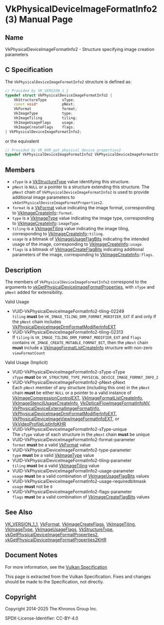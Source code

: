 # VkPhysicalDeviceImageFormatInfo2(3) Manual Page

## Name

VkPhysicalDeviceImageFormatInfo2 - Structure specifying image creation parameters



## [](#_c_specification)C Specification

The `VkPhysicalDeviceImageFormatInfo2` structure is defined as:

```c++
// Provided by VK_VERSION_1_1
typedef struct VkPhysicalDeviceImageFormatInfo2 {
    VkStructureType       sType;
    const void*           pNext;
    VkFormat              format;
    VkImageType           type;
    VkImageTiling         tiling;
    VkImageUsageFlags     usage;
    VkImageCreateFlags    flags;
} VkPhysicalDeviceImageFormatInfo2;
```

or the equivalent

```c++
// Provided by VK_KHR_get_physical_device_properties2
typedef VkPhysicalDeviceImageFormatInfo2 VkPhysicalDeviceImageFormatInfo2KHR;
```

## [](#_members)Members

- `sType` is a [VkStructureType](https://registry.khronos.org/vulkan/specs/latest/man/html/VkStructureType.html) value identifying this structure.
- `pNext` is `NULL` or a pointer to a structure extending this structure. The `pNext` chain of `VkPhysicalDeviceImageFormatInfo2` is used to provide additional image parameters to `vkGetPhysicalDeviceImageFormatProperties2`.
- `format` is a [VkFormat](https://registry.khronos.org/vulkan/specs/latest/man/html/VkFormat.html) value indicating the image format, corresponding to [VkImageCreateInfo](https://registry.khronos.org/vulkan/specs/latest/man/html/VkImageCreateInfo.html)::`format`.
- `type` is a [VkImageType](https://registry.khronos.org/vulkan/specs/latest/man/html/VkImageType.html) value indicating the image type, corresponding to [VkImageCreateInfo](https://registry.khronos.org/vulkan/specs/latest/man/html/VkImageCreateInfo.html)::`imageType`.
- `tiling` is a [VkImageTiling](https://registry.khronos.org/vulkan/specs/latest/man/html/VkImageTiling.html) value indicating the image tiling, corresponding to [VkImageCreateInfo](https://registry.khronos.org/vulkan/specs/latest/man/html/VkImageCreateInfo.html)::`tiling`.
- `usage` is a bitmask of [VkImageUsageFlagBits](https://registry.khronos.org/vulkan/specs/latest/man/html/VkImageUsageFlagBits.html) indicating the intended usage of the image, corresponding to [VkImageCreateInfo](https://registry.khronos.org/vulkan/specs/latest/man/html/VkImageCreateInfo.html)::`usage`.
- `flags` is a bitmask of [VkImageCreateFlagBits](https://registry.khronos.org/vulkan/specs/latest/man/html/VkImageCreateFlagBits.html) indicating additional parameters of the image, corresponding to [VkImageCreateInfo](https://registry.khronos.org/vulkan/specs/latest/man/html/VkImageCreateInfo.html)::`flags`.

## [](#_description)Description

The members of `VkPhysicalDeviceImageFormatInfo2` correspond to the arguments to [vkGetPhysicalDeviceImageFormatProperties](https://registry.khronos.org/vulkan/specs/latest/man/html/vkGetPhysicalDeviceImageFormatProperties.html), with `sType` and `pNext` added for extensibility.

Valid Usage

- [](#VUID-VkPhysicalDeviceImageFormatInfo2-tiling-02249)VUID-VkPhysicalDeviceImageFormatInfo2-tiling-02249  
  `tiling` **must** be `VK_IMAGE_TILING_DRM_FORMAT_MODIFIER_EXT` if and only if the `pNext` chain includes [VkPhysicalDeviceImageDrmFormatModifierInfoEXT](https://registry.khronos.org/vulkan/specs/latest/man/html/VkPhysicalDeviceImageDrmFormatModifierInfoEXT.html)
- [](#VUID-VkPhysicalDeviceImageFormatInfo2-tiling-02313)VUID-VkPhysicalDeviceImageFormatInfo2-tiling-02313  
  If `tiling` is `VK_IMAGE_TILING_DRM_FORMAT_MODIFIER_EXT` and `flags` contains `VK_IMAGE_CREATE_MUTABLE_FORMAT_BIT`, then the `pNext` chain **must** include a [VkImageFormatListCreateInfo](https://registry.khronos.org/vulkan/specs/latest/man/html/VkImageFormatListCreateInfo.html) structure with non-zero `viewFormatCount`

Valid Usage (Implicit)

- [](#VUID-VkPhysicalDeviceImageFormatInfo2-sType-sType)VUID-VkPhysicalDeviceImageFormatInfo2-sType-sType  
  `sType` **must** be `VK_STRUCTURE_TYPE_PHYSICAL_DEVICE_IMAGE_FORMAT_INFO_2`
- [](#VUID-VkPhysicalDeviceImageFormatInfo2-pNext-pNext)VUID-VkPhysicalDeviceImageFormatInfo2-pNext-pNext  
  Each `pNext` member of any structure (including this one) in the `pNext` chain **must** be either `NULL` or a pointer to a valid instance of [VkImageCompressionControlEXT](https://registry.khronos.org/vulkan/specs/latest/man/html/VkImageCompressionControlEXT.html), [VkImageFormatListCreateInfo](https://registry.khronos.org/vulkan/specs/latest/man/html/VkImageFormatListCreateInfo.html), [VkImageStencilUsageCreateInfo](https://registry.khronos.org/vulkan/specs/latest/man/html/VkImageStencilUsageCreateInfo.html), [VkOpticalFlowImageFormatInfoNV](https://registry.khronos.org/vulkan/specs/latest/man/html/VkOpticalFlowImageFormatInfoNV.html), [VkPhysicalDeviceExternalImageFormatInfo](https://registry.khronos.org/vulkan/specs/latest/man/html/VkPhysicalDeviceExternalImageFormatInfo.html), [VkPhysicalDeviceImageDrmFormatModifierInfoEXT](https://registry.khronos.org/vulkan/specs/latest/man/html/VkPhysicalDeviceImageDrmFormatModifierInfoEXT.html), [VkPhysicalDeviceImageViewImageFormatInfoEXT](https://registry.khronos.org/vulkan/specs/latest/man/html/VkPhysicalDeviceImageViewImageFormatInfoEXT.html), or [VkVideoProfileListInfoKHR](https://registry.khronos.org/vulkan/specs/latest/man/html/VkVideoProfileListInfoKHR.html)
- [](#VUID-VkPhysicalDeviceImageFormatInfo2-sType-unique)VUID-VkPhysicalDeviceImageFormatInfo2-sType-unique  
  The `sType` value of each structure in the `pNext` chain **must** be unique
- [](#VUID-VkPhysicalDeviceImageFormatInfo2-format-parameter)VUID-VkPhysicalDeviceImageFormatInfo2-format-parameter  
  `format` **must** be a valid [VkFormat](https://registry.khronos.org/vulkan/specs/latest/man/html/VkFormat.html) value
- [](#VUID-VkPhysicalDeviceImageFormatInfo2-type-parameter)VUID-VkPhysicalDeviceImageFormatInfo2-type-parameter  
  `type` **must** be a valid [VkImageType](https://registry.khronos.org/vulkan/specs/latest/man/html/VkImageType.html) value
- [](#VUID-VkPhysicalDeviceImageFormatInfo2-tiling-parameter)VUID-VkPhysicalDeviceImageFormatInfo2-tiling-parameter  
  `tiling` **must** be a valid [VkImageTiling](https://registry.khronos.org/vulkan/specs/latest/man/html/VkImageTiling.html) value
- [](#VUID-VkPhysicalDeviceImageFormatInfo2-usage-parameter)VUID-VkPhysicalDeviceImageFormatInfo2-usage-parameter  
  `usage` **must** be a valid combination of [VkImageUsageFlagBits](https://registry.khronos.org/vulkan/specs/latest/man/html/VkImageUsageFlagBits.html) values
- [](#VUID-VkPhysicalDeviceImageFormatInfo2-usage-requiredbitmask)VUID-VkPhysicalDeviceImageFormatInfo2-usage-requiredbitmask  
  `usage` **must** not be `0`
- [](#VUID-VkPhysicalDeviceImageFormatInfo2-flags-parameter)VUID-VkPhysicalDeviceImageFormatInfo2-flags-parameter  
  `flags` **must** be a valid combination of [VkImageCreateFlagBits](https://registry.khronos.org/vulkan/specs/latest/man/html/VkImageCreateFlagBits.html) values

## [](#_see_also)See Also

[VK\_VERSION\_1\_1](https://registry.khronos.org/vulkan/specs/latest/man/html/VK_VERSION_1_1.html), [VkFormat](https://registry.khronos.org/vulkan/specs/latest/man/html/VkFormat.html), [VkImageCreateFlags](https://registry.khronos.org/vulkan/specs/latest/man/html/VkImageCreateFlags.html), [VkImageTiling](https://registry.khronos.org/vulkan/specs/latest/man/html/VkImageTiling.html), [VkImageType](https://registry.khronos.org/vulkan/specs/latest/man/html/VkImageType.html), [VkImageUsageFlags](https://registry.khronos.org/vulkan/specs/latest/man/html/VkImageUsageFlags.html), [VkStructureType](https://registry.khronos.org/vulkan/specs/latest/man/html/VkStructureType.html), [vkGetPhysicalDeviceImageFormatProperties2](https://registry.khronos.org/vulkan/specs/latest/man/html/vkGetPhysicalDeviceImageFormatProperties2.html), [vkGetPhysicalDeviceImageFormatProperties2KHR](https://registry.khronos.org/vulkan/specs/latest/man/html/vkGetPhysicalDeviceImageFormatProperties2KHR.html)

## [](#_document_notes)Document Notes

For more information, see the [Vulkan Specification](https://registry.khronos.org/vulkan/specs/latest/html/vkspec.html#VkPhysicalDeviceImageFormatInfo2)

This page is extracted from the Vulkan Specification. Fixes and changes should be made to the Specification, not directly.

## [](#_copyright)Copyright

Copyright 2014-2025 The Khronos Group Inc.

SPDX-License-Identifier: CC-BY-4.0